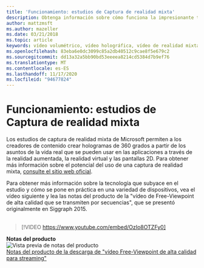 ```yaml
---
title: 'Funcionamiento: estudios de Captura de realidad mixta'
description: Obtenga información sobre cómo funciona la impresionante tecnología que subyace a la captura de vídeo holográfica de 360 grados de Microsoft.
author: mattzmsft
ms.author: mazeller
ms.date: 03/21/2018
ms.topic: article
keywords: vídeo volumétrico, vídeo holográfica, vídeo de realidad mixta, holograma, auriculares de realidad mixta, auriculares de realidad mixta de Windows, auriculares de realidad virtual
ms.openlocfilehash: 83eba6e0dc3099c85a2db40512c9cae8f5e679c2
ms.sourcegitcommit: dd13a32a5bb90bd53eeeea8214cd5384d7b9ef76
ms.translationtype: MT
ms.contentlocale: es-ES
ms.lasthandoff: 11/17/2020
ms.locfileid: "94677824"
---
```

# <a name="how-it-works---mixed-reality-capture-studios"></a>Funcionamiento: estudios de Captura de realidad mixta

Los estudios de captura de realidad mixta de Microsoft permiten a los creadores de contenido crear hologramas de 360 grados a partir de los asuntos de la vida real que se pueden usar en las aplicaciones a través de la realidad aumentada, la realidad virtual y las pantallas 2D. Para obtener más información sobre el potencial del uso de una captura de realidad mixta, [consulte el sitio web oficial](https://www.microsoft.com//mixed-reality/capture-studios).

Para obtener más información sobre la tecnología que subyace en el estudio y cómo se pone en práctica en una variedad de dispositivos, vea el vídeo siguiente y lea las notas del producto de la "vídeo de Free-Viewpoint de alta calidad que se transmiten por secuencias", que se presentó originalmente en Siggraph 2015.
<br>
<br>
>[!VIDEO https://www.youtube.com/embed/OzIo8OTZFy0]


**Notas del producto**<br>
![Vista previa de notas del producto](images/siggraph-whitepaper-thumb-200px.png)<br>
[Notas del producto de la descarga de "vídeo Free-Viewpoint de alta calidad para streaming"](images/high-quality-streamable-free-viewpoint-video.pdf)
